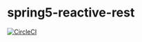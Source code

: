 # spring5-reactive-rest

[![CircleCI](https://circleci.com/gh/SapnaDerajeRadhakrishna/spring5-reactive-rest.svg?style=svg)](https://circleci.com/gh/SapnaDerajeRadhakrishna/spring5-reactive-rest)